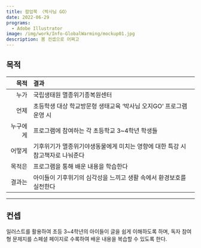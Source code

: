 ```yaml
---
title: 팝업북 〈박사님 GO〉
date: 2022-06-29
programs:
  - Adobe Illustrator
image: /img/work/Info-GlobalWarming/mockup01.jpg
description: 봄 컨셉으로 어쩌고
---
```


## 목적

|     목적 | 결과                                                                           |
| -------: | :----------------------------------------------------------------------------- |
|     누가 | 국립생태원 멸종위기종복원센터                                                  |
|     언제 | 초등학생 대상 학교방문형 생태교육 ‘박사님 오지GO’ 프로그램 운영 시             |
| 누구에게 | 프로그램에 참여하는 각 초등학교 3~4학년 학생들                                 |
|   어떻게 | 기후위기가 멸종위기야생동물에게 미치는 영향에 대한 특강 시 참고책자로 나눠준다 |
|   목적은 | 프로그램을 통해 배운 내용을 학습한다                                           |
|   결과는 | 아이들이 기후위기의 심각성을 느끼고 생활 속에서 환경보호를 실천한다            |

---

## 컨셉

일러스트를 활용하여 초등 3~4학년의 아이들이 글을 쉽게 이해하도록 하며, 독자 참여형 문제지를 스페셜 페이지로 수록하여 배운 내용을 복습할 수 있도록 한다.
